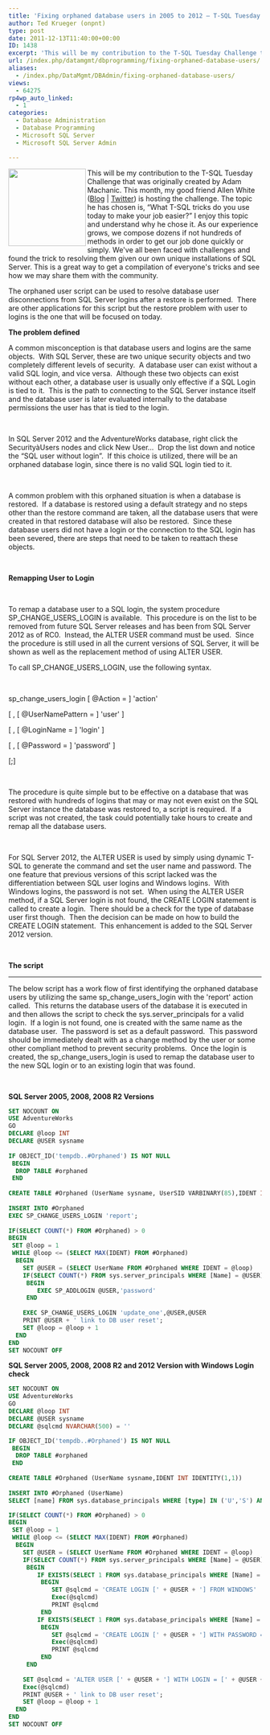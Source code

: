 ```yaml
---
title: 'Fixing orphaned database users in 2005 to 2012 – T-SQL Tuesday #025'
author: Ted Krueger (onpnt)
type: post
date: 2011-12-13T11:40:00+00:00
ID: 1438
excerpt: 'This will be my contribution to the T-SQL Tuesday Challenge that was originally created by Adam Machanic.  This month, my good friend Allen White (Blog | Twitter) is hosting the challenge.  The topic he has chosen is, “What T-SQL tricks do you use today&hellip;'
url: /index.php/datamgmt/dbprogramming/fixing-orphaned-database-users/
aliases: 
  - /index.php/DataMgmt/DBAdmin/fixing-orphaned-database-users/
views:
  - 64275
rp4wp_auto_linked:
  - 1
categories:
  - Database Administration
  - Database Programming
  - Microsoft SQL Server
  - Microsoft SQL Server Admin

---
```

<div class="image_block">
  <a href="http://sqlblog.com/blogs/allen_white/archive/2011/12/05/t-sql-tuesday-025-invitation-to-share-your-tricks.aspx"><img alt="" src="/wp-content/uploads/blogs/DataMgmt/-19.png?mtime=1323611029" width="154" height="154" align="left" /></a>
</div>

This will be my contribution to the T-SQL Tuesday Challenge that was originally created by Adam Machanic. This month, my good friend Allen White ([Blog][1] | [Twitter][2]) is hosting the challenge. The topic he has chosen is, “What T-SQL tricks do you use today to make your job easier?” I enjoy this topic and understand why he chose it. As our experience grows, we compose dozens if not hundreds of methods in order to get our job done quickly or simply. We've all been faced with challenges and found the trick to resolving them given our own unique installations of SQL Server. This is a great way to get a compilation of everyone's tricks and see how we may share them with the community. 

The orphaned user script can be used to resolve database user disconnections from SQL Server logins after a restore is performed.  There are other applications for this script but the restore problem with user to logins is the one that will be focused on today.

**The problem defined**

A common misconception is that database users and logins are the same objects.  With SQL Server, these are two unique security objects and two completely different levels of security.  A database user can exist without a valid SQL login, and vice versa.  Although these two objects can exist without each other, a database user is usually only effective if a SQL Login is tied to it.  This is the path to connecting to the SQL Server instance itself and the database user is later evaluated internally to the database permissions the user has that is tied to the login.

 

In SQL Server 2012 and the AdventureWorks database, right click the SecurityàUsers nodes and click New User...  Drop the list down and notice the “SQL user without login”.  If this choice is utilized, there will be an orphaned database login, since there is no valid SQL login tied to it.

 

A common problem with this orphaned situation is when a database is restored.  If a database is restored using a default strategy and no steps other than the restore command are taken, all the database users that were created in that restored database will also be restored.  Since these database users did not have a login or the connection to the SQL login has been severed, there are steps that need to be taken to reattach these objects.

 

**Remapping User to Login**

 

To remap a database user to a SQL login, the system procedure SP\_CHANGE\_USERS_LOGIN is available.  This procedure is on the list to be removed from future SQL Server releases and has been from SQL Server 2012 as of RC0.  Instead, the ALTER USER command must be used.  Since the procedure is still used in all the current versions of SQL Server, it will be shown as well as the replacement method of using ALTER USER.  

To call SP\_CHANGE\_USERS_LOGIN, use the following syntax.

 

sp\_change\_users_login [ @Action = ] 'action'

[ , [ @UserNamePattern = ] 'user' ]

[ , [ @LoginName = ] 'login' ]

[ , [ @Password = ] 'password' ]

[;]

 

The procedure is quite simple but to be effective on a database that was restored with hundreds of logins that may or may not even exist on the SQL Server instance the database was restored to, a script is required.  If a script was not created, the task could potentially take hours to create and remap all the database users.

 

For SQL Server 2012, the ALTER USER is used by simply using dynamic T-SQL to generate the command and set the user name and password. The one feature that previous versions of this script lacked was the differentiation between SQL user logins and Windows logins.  With Windows logins, the password is not set.  When using the ALTER USER method, if a SQL Server login is not found, the CREATE LOGIN statement is called to create a login.  There should be a check for the type of database user first though.  Then the decision can be made on how to build the CREATE LOGIN statement.  This enhancement is added to the SQL Server 2012 version.

 

**The script**

 ****

The below script has a work flow of first identifying the orphaned database users by utilizing the same sp\_change\_users\_login with the 'report' action called.  This returns the database users of the database it is executed in and then allows the script to check the sys.server\_principals for a valid login.  If a login is not found, one is created with the same name as the database user.  The password is set as a default password.  This password should be immediately dealt with as a change method by the user or some other compliant method to prevent security problems.  Once the login is created, the sp\_change\_users_login is used to remap the database user to the new SQL login or to an existing login that was found.

 

**SQL Server 2005, 2008, 2008 R2 Versions**

```sql
SET NOCOUNT ON
USE AdventureWorks
GO
DECLARE @loop INT
DECLARE @USER sysname
 
IF OBJECT_ID('tempdb..#Orphaned') IS NOT NULL 
 BEGIN
  DROP TABLE #orphaned
 END
 
CREATE TABLE #Orphaned (UserName sysname, UserSID VARBINARY(85),IDENT INT IDENTITY(1,1))
 
INSERT INTO #Orphaned
EXEC SP_CHANGE_USERS_LOGIN 'report';
 
IF(SELECT COUNT(*) FROM #Orphaned) > 0
BEGIN
 SET @loop = 1
 WHILE @loop <= (SELECT MAX(IDENT) FROM #Orphaned)
  BEGIN
    SET @USER = (SELECT UserName FROM #Orphaned WHERE IDENT = @loop)
    IF(SELECT COUNT(*) FROM sys.server_principals WHERE [Name] = @USER) <= 0
     BEGIN
        EXEC SP_ADDLOGIN @USER,'password'
     END
     
    EXEC SP_CHANGE_USERS_LOGIN 'update_one',@USER,@USER
    PRINT @USER + ' link to DB user reset';
    SET @loop = @loop + 1
  END
END
SET NOCOUNT OFF
```

**SQL Server 2005, 2008, 2008 R2 and 2012 Version with Windows Login check**

```sql
SET NOCOUNT ON
USE AdventureWorks
GO
DECLARE @loop INT
DECLARE @USER sysname
DECLARE @sqlcmd NVARCHAR(500) = ''

IF OBJECT_ID('tempdb..#Orphaned') IS NOT NULL 
 BEGIN
  DROP TABLE #orphaned
 END
 
CREATE TABLE #Orphaned (UserName sysname,IDENT INT IDENTITY(1,1))
 
INSERT INTO #Orphaned (UserName)
SELECT [name] FROM sys.database_principals WHERE [type] IN ('U','S') AND is_fixed_role = 0 AND [Name] NOT IN ('dbo','guest','sys','INFORMATION_SCHEMA')

IF(SELECT COUNT(*) FROM #Orphaned) > 0
BEGIN
 SET @loop = 1
 WHILE @loop <= (SELECT MAX(IDENT) FROM #Orphaned)
  BEGIN
    SET @USER = (SELECT UserName FROM #Orphaned WHERE IDENT = @loop)
    IF(SELECT COUNT(*) FROM sys.server_principals WHERE [Name] = @USER) <= 0
     BEGIN
		IF EXISTS(SELECT 1 FROM sys.database_principals WHERE [Name] = @USER AND type_desc = 'WINDOWS_USER')
		 BEGIN
			SET @sqlcmd = 'CREATE LOGIN [' + @USER + '] FROM WINDOWS'
			Exec(@sqlcmd)
			PRINT @sqlcmd
		 END
		IF EXISTS(SELECT 1 FROM sys.database_principals WHERE [Name] = @USER AND type_desc = 'SQL_USER')
		 BEGIN
			SET @sqlcmd = 'CREATE LOGIN [' + @USER + '] WITH PASSWORD = N''password'''
			Exec(@sqlcmd)
			PRINT @sqlcmd
		 END
     END
     
	SET @sqlcmd = 'ALTER USER [' + @USER + '] WITH LOGIN = [' + @USER + ']'
	Exec(@sqlcmd)
    PRINT @USER + ' link to DB user reset';
    SET @loop = @loop + 1
  END
END
SET NOCOUNT OFF
```

 [1]: http://sqlblog.com/blogs/allen_white/default.aspx
 [2]: http://twitter.com/SQLRunr